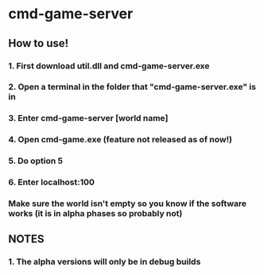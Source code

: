 # cmd-game-server

## How to use!
### 1. First download util.dll and cmd-game-server.exe
### 2. Open a terminal in the folder that "cmd-game-server.exe" is in
### 3. Enter cmd-game-server \[world name\]
### 4. Open cmd-game.exe (feature not released as of now!)
### 5. Do option 5
### 6. Enter localhost:100
### Make sure the world isn't empty so you know if the software works (it is in alpha phases so probably not)
## **NOTES**
### 1. The alpha versions will only be in debug builds
